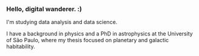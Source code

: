 ### Hello, digital wanderer. :)

I'm studying data analysis and data science.

I have a background in physics and a PhD in astrophysics at the University of São Paulo, where my thesis focused on planetary and galactic habitability.
